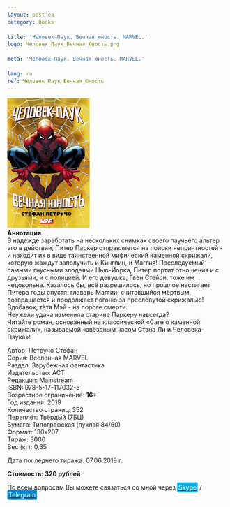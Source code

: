 ```yaml
---
layout: post-ea
category: books

title: 'Человек-Паук. Вечная юность. MARVEL.'
logo: Человек_Паук_Вечная_Юность.png

meta: 'Человек-Паук. Вечная юность. MARVEL.'

lang: ru
ref: Человек_Паук_Вечная_Юность
---
```


<a data-fancybox="gallery" href="/img/books/Человек_Паук_Вечная_Юность.png"><img src="/img/books/Человек_Паук_Вечная_Юность.png" alt=""></a>  
**Аннотация**  
В надежде заработать на нескольких снимках своего паучьего альтер эго в действии, Питер Паркер отправляется на поиски неприятностей - и находит их в виде таинственной мифический каменной скрижали, которую жаждут заполучить и Кингпин, и Маггия! Преследуемый самыми гнусными злодеями Нью-Йорка, Питер портит отношения и с друзьями, и с полицией. И его девушка, Гвен Стейси, тоже им недовольна. Казалось бы, всё разрешилось, но прошлое настигает Питера годы спустя: главарь Маггии, считавшийся мёртвым, возвращается и продолжает погоню за пресловутой скрижалью! Вдобавок, тётя Мэй - на пороге смерти.  
Неужели удача изменила старине Паркеру навсегда?  
Читайте роман, основанный на классической «Саге о каменной скрижали», называемой «звёздным часом Стэна Ли и Человека-Паука»!

Автор: Петручо Стефан  
Серия: Вселенная MARVEL  
Раздел: Зарубежная фантастика  
Издательство: АСТ  
Редакция: Mainstream  
ISBN: 978-5-17-117032-5  
Возрастное ограничение: **16+**  
Год издания: 2019  
Количество страниц: 352  
Переплёт: Твёрдый  (7БЦ)  
Бумага: Типографская (пухлая 84/60)  
Формат: 130х207  
Тираж: 3000  
Вес (кг): 0,35

Дата последнего тиража:	07.06.2019 г.

**Стоимость: 320 рублей**

По всем вопросам Вы можете связаться со мной через <a href="skype:chutkoy89?call" target="_blank"><span style="background-color:#00aff0; color:white; padding:3px; border-radius: 3px">Skype</span></a> / <a href="https://t.me/chutkoy" target="_blank"><span style="background-color:#0088cc; color:white; padding:3px; border-radius: 3px">Telegram</span></a>.